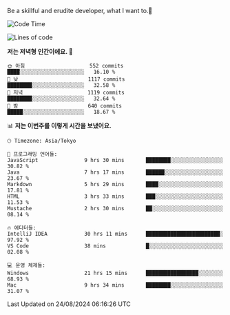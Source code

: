 Be a skillful and erudite developer, what I want to.👶

<!--START_SECTION:waka-->
![Code Time](http://img.shields.io/badge/Code%20Time-1%2C198%20hrs%202%20mins-blue)

![Lines of code](https://img.shields.io/badge/%EC%A0%80%EB%8A%94%20%EC%97%AC%ED%83%9C%EA%B9%8C%EC%A7%80%20-2.7%20million%20%EC%A4%84%EC%9D%98%20%EC%BD%94%EB%93%9C%EB%A5%BC%20%EC%9E%91%EC%84%B1%ED%96%88%EC%96%B4%EC%9A%94.-blue)

**저는 저녁형 인간이에요. 🦉** 

```text
🌞 아침                     552 commits         ████░░░░░░░░░░░░░░░░░░░░░   16.10 % 
🌆 낮　                     1117 commits        ████████░░░░░░░░░░░░░░░░░   32.58 % 
🌃 저녁                     1119 commits        ████████░░░░░░░░░░░░░░░░░   32.64 % 
🌙 밤　                     640 commits         █████░░░░░░░░░░░░░░░░░░░░   18.67 % 
```


📊 **저는 이번주를 이렇게 시간을 보냈어요.** 

```text
🕑︎ Timezone: Asia/Tokyo

💬 프로그래밍 언어들: 
JavaScript               9 hrs 30 mins       ████████░░░░░░░░░░░░░░░░░   30.82 % 
Java                     7 hrs 17 mins       ██████░░░░░░░░░░░░░░░░░░░   23.67 % 
Markdown                 5 hrs 29 mins       ████░░░░░░░░░░░░░░░░░░░░░   17.81 % 
HTML                     3 hrs 33 mins       ███░░░░░░░░░░░░░░░░░░░░░░   11.53 % 
Mustache                 2 hrs 30 mins       ██░░░░░░░░░░░░░░░░░░░░░░░   08.14 % 

🔥 에디터들: 
IntelliJ IDEA            30 hrs 11 mins      ████████████████████████░   97.92 % 
VS Code                  38 mins             █░░░░░░░░░░░░░░░░░░░░░░░░   02.08 % 

💻 운영 체제들: 
Windows                  21 hrs 15 mins      █████████████████░░░░░░░░   68.93 % 
Mac                      9 hrs 34 mins       ████████░░░░░░░░░░░░░░░░░   31.07 % 
```


 Last Updated on 24/08/2024 06:16:26 UTC
<!--END_SECTION:waka-->
